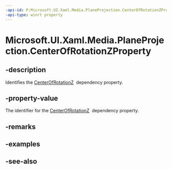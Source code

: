 ```yaml
---
-api-id: P:Microsoft.UI.Xaml.Media.PlaneProjection.CenterOfRotationZProperty
-api-type: winrt property
---
```


<!-- Property syntax
public Windows.UI.Xaml.DependencyProperty CenterOfRotationZProperty { get; }
-->

# Microsoft.UI.Xaml.Media.PlaneProjection.CenterOfRotationZProperty

## -description
Identifies the [CenterOfRotationZ](planeprojection_centerofrotationz.md)  dependency property.

## -property-value
The identifier for the [CenterOfRotationZ](planeprojection_centerofrotationz.md)  dependency property.

## -remarks

## -examples

## -see-also
